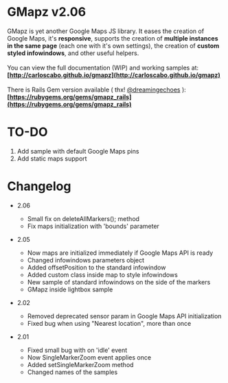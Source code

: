 GMapz v2.06
===========

GMapz is yet another Google Maps JS library. It eases the creation of Google Maps, it's **responsive**, supports the creation of **multiple instances in the same page** (each one with it's own settings), the creation of **custom styled infowindows**, and other useful helpers.
<br><br>
You can view the full documentation (WIP) and working samples at:<br>
**[http://carloscabo.github.io/gmapz](http://carloscabo.github.io/gmapz)**
<br><br>
There is Rails Gem version available ( thx! [@dreamingechoes](https://github.com/dreamingechoes) ):
**[https://rubygems.org/gems/gmapz_rails](https://rubygems.org/gems/gmapz_rails)**

TO-DO
=====
1. Add sample with default Google Maps pins
2. Add static maps support

Changelog
=========
- 2.06
  * Small fix on deleteAllMarkers(); method
  * Fix maps initialization with 'bounds' parameter
- 2.05
  * Now maps are initialized immediately if Google Maps API is ready
  * Changed infowindows parameters object
  * Added offsetPosition to the standard infowindow
  * Added custom class inside map to style infowindows
  * New sample of standard infowindows on the side of the markers
  * GMapz inside lightbox sample

- 2.02
  * Removed deprecated sensor param in Google Maps API initialization
  * Fixed bug when using "Nearest location", more than once

- 2.01
  + Fixed small bug with on 'idle' event
  + Now SingleMarkerZoom event applies once
  + Added setSingleMarkerZoom method
  + Changed names of the samples
